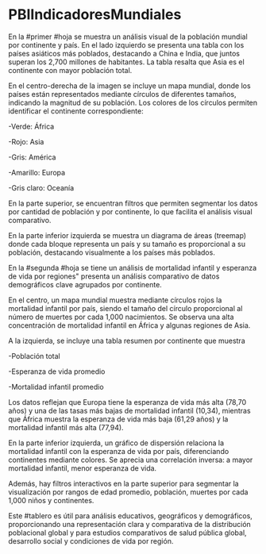 # PBIIndicadoresMundiales

En la #primer #hoja se muestra un análisis visual de la población mundial por continente y país. En el lado izquierdo se presenta una tabla con los países asiáticos más poblados, destacando a China e India, que juntos superan los 2,700 millones de habitantes. La tabla resalta que Asia es el continente con mayor población total.

En el centro-derecha de la imagen se incluye un mapa mundial, donde los países están representados mediante círculos de diferentes tamaños, indicando la magnitud de su población. Los colores de los círculos permiten identificar el continente correspondiente:

-Verde: África

-Rojo: Asia

-Gris: América

-Amarillo: Europa

-Gris claro: Oceanía

En la parte superior, se encuentran filtros que permiten segmentar los datos por cantidad de población y por continente, lo que facilita el análisis visual comparativo.

En la parte inferior izquierda se muestra un diagrama de áreas (treemap) donde cada bloque representa un país y su tamaño es proporcional a su población, destacando visualmente a los países más poblados.


En la #segunda #hoja se tiene un análisis de mortalidad infantil y esperanza de vida por regiones" presenta un análisis comparativo de datos demográficos clave agrupados por continente.

En el centro, un mapa mundial muestra mediante círculos rojos la mortalidad infantil por país, siendo el tamaño del círculo proporcional al número de muertes por cada 1,000 nacimientos. Se observa una alta concentración de mortalidad infantil en África y algunas regiones de Asia.

A la izquierda, se incluye una tabla resumen por continente que muestra

-Población total

-Esperanza de vida promedio

-Mortalidad infantil promedio

Los datos reflejan que Europa tiene la esperanza de vida más alta (78,70 años) y una de las tasas más bajas de mortalidad infantil (10,34), mientras que África muestra la esperanza de vida más baja (61,29 años) y la mortalidad infantil más alta (77,94).

En la parte inferior izquierda, un gráfico de dispersión relaciona la mortalidad infantil con la esperanza de vida por país, diferenciando continentes mediante colores. Se aprecia una correlación inversa: a mayor mortalidad infantil, menor esperanza de vida.

Además, hay filtros interactivos en la parte superior para segmentar la visualización por rangos de edad promedio, población, muertes por cada 1,000 niños y continentes.

Este #tablero es útil para análisis educativos, geográficos y demográficos, proporcionando una representación clara y comparativa de la distribución poblacional global y para estudios comparativos de salud pública global, desarrollo social y condiciones de vida por región.
